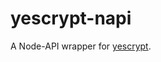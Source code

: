 yescrypt-napi
=============

A Node-API wrapper for [yescrypt](https://github.com/openwall/yescrypt).

